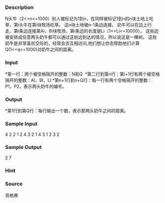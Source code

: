 
### Description
N头牛（2<=n<=1000）别人被标记为1到n，在同样被标记1到n的n块土地上吃草，第i头牛在第i块牧场吃草。 这n块土地被n-1条边连接。 奶牛可以在边上行走，第i条边连接第Ai，Bi块牧场，第i条边的长度是Li（1<=Li<=10000）。 这些边被安排成任意两头奶牛都可以通过这些边到达的情况，所以说这是一棵树。 这些奶牛是非常喜欢交际的，经常会去互相访问,他们想让你去帮助他们计算Q(1<=q<=1000)对奶牛之间的距离。 
### Input
*第一行：两个被空格隔开的整数：N和Q
 *第二行到第n行：第i+1行有两个被空格隔开的整数：AI，BI，LI 
*第n+1行到n+Q行：每一行有两个空格隔开的整数：P1，P2，表示两头奶牛的编号。 
### Output
*第1行到第Q行：每行输出一个数，表示那两头奶牛之间的距离。 
### Sample Input
4 2
2 1 2
4 3 2
1 4 3
1 2
3 2

### Sample Output
2
7

### Hint

### Source
资格赛